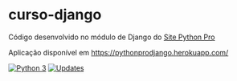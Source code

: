 # curso-django
Código desenvolvido no módulo de Django do [Site Python Pro](www.python.pro.br)

Aplicação disponível em https://pythonprodjango.herokuapp.com/

[![Python 3](https://pyup.io/repos/github/LeandroYamada/curso-django/python-3-shield.svg)](https://pyup.io/repos/github/LeandroYamada/curso-django/)
[![Updates](https://pyup.io/repos/github/LeandroYamada/curso-django/shield.svg)](https://pyup.io/repos/github/LeandroYamada/curso-django/)



